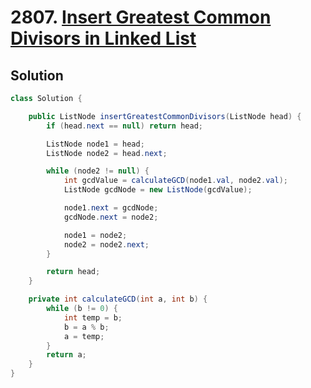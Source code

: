 # 2807. [Insert Greatest Common Divisors in Linked List](https://leetcode.com/problems/insert-greatest-common-divisors-in-linked-list/description/?envType=daily-question&envId=2024-09-10)

## Solution

```java
class Solution {

    public ListNode insertGreatestCommonDivisors(ListNode head) {
        if (head.next == null) return head;

        ListNode node1 = head;
        ListNode node2 = head.next;

        while (node2 != null) {
            int gcdValue = calculateGCD(node1.val, node2.val);
            ListNode gcdNode = new ListNode(gcdValue);

            node1.next = gcdNode;
            gcdNode.next = node2;

            node1 = node2;
            node2 = node2.next;
        }

        return head;
    }

    private int calculateGCD(int a, int b) {
        while (b != 0) {
            int temp = b;
            b = a % b;
            a = temp;
        }
        return a;
    }
}
```
